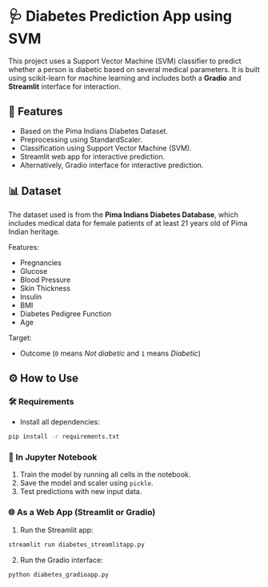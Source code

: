 # 🩺 Diabetes Prediction App using SVM

This project uses a Support Vector Machine (SVM) classifier to predict whether a person is diabetic based on several medical parameters. It is built using scikit-learn for machine learning and includes both a **Gradio** and **Streamlit** interface for interaction.

## 🚀 Features

- Based on the Pima Indians Diabetes Dataset.
- Preprocessing using StandardScaler.
- Classification using Support Vector Machine (SVM).
- Streamlit web app for interactive prediction.
- Alternatively, Gradio interface for interactive prediction.

## 📊 Dataset

The dataset used is from the **Pima Indians Diabetes Database**, which includes medical data for female patients of at least 21 years old of Pima Indian heritage.

Features:
- Pregnancies
- Glucose
- Blood Pressure
- Skin Thickness
- Insulin
- BMI
- Diabetes Pedigree Function
- Age

Target:
- Outcome (`0` means _Not diabetic_ and `1` means _Diabetic_)

## ⚙️ How to Use

### 🛠️ Requirements

- Install all dependencies:
```bash
pip install -r requirements.txt
```

### 🔧 In Jupyter Notebook

1. Train the model by running all cells in the notebook.
2. Save the model and scaler using `pickle`.
3. Test predictions with new input data.

### 🌐 As a Web App (Streamlit or Gradio)

1. Run the Streamlit app:

```bash
streamlit run diabetes_streamlitapp.py
```

2. Run the Gradio interface:
```bash
python diabetes_gradioapp.py
```